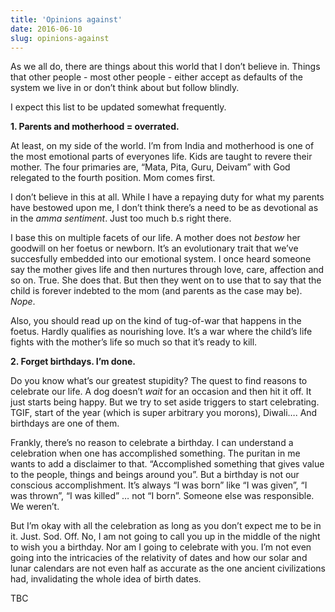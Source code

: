 ```yaml
---
title: 'Opinions against'
date: 2016-06-10
slug: opinions-against
---
```

As we all do, there are things about this world that I don’t believe in. Things that other people - most other people - either accept as defaults of the system we live in or don’t think about but follow blindly.

I expect this list to be updated somewhat frequently.

**1\. Parents and motherhood = overrated.**

At least, on my side of the world. I’m from India and motherhood is one of the most emotional parts of everyones life. Kids are taught to revere their mother. The four primaries are, “Mata, Pita, Guru, Deivam” with God relegated to the fourth position. Mom comes first.

I don’t believe in this at all. While I have a repaying duty for what my parents have bestowed upon me, I don’t think there’s a need to be as devotional as in the _amma sentiment_. Just too much b.s right there.

I base this on multiple facets of our life. A mother does not _bestow_ her goodwill on her foetus or newborn. It’s an evolutionary trait that we’ve succesfully embedded into our emotional system. I once heard someone say the mother gives life and then nurtures through love, care, affection and so on. True. She does that. But then they went on to use that to say that the child is forever indebted to the mom (and parents as the case may be). _Nope_.

Also, you should read up on the kind of tug-of-war that happens in the foetus. Hardly qualifies as nourishing love. It’s a war where the child’s life fights with the mother’s life so much so that it’s ready to kill.

**2\. Forget birthdays. I’m done.**

Do you know what’s our greatest stupidity? The quest to find reasons to celebrate our life. A dog doesn’t _wait_ for an occasion and then hit it off. It just starts being happy. But we try to set aside triggers to start celebrating. TGIF, start of the year (which is super arbitrary you morons), Diwali…. And birthdays are one of them.

Frankly, there’s no reason to celebrate a birthday. I can understand a celebration when one has accomplished something. The puritan in me wants to add a disclaimer to that. “Accomplished something that gives value to the people, things and beings around you”. But a birthday is not our conscious accomplishment. It’s always “I was born” like “I was given”, “I was thrown”, “I was killed” … not “I born”. Someone else was responsible. We weren’t.

But I’m okay with all the celebration as long as you don’t expect me to be in it. Just. Sod. Off. No, I am not going to call you up in the middle of the night to wish you a birthday. Nor am I going to celebrate with you. I’m not even going into the intricacies of the relativity of dates and how our solar and lunar calendars are not even half as accurate as the one ancient civilizations had, invalidating the whole idea of birth dates.

TBC